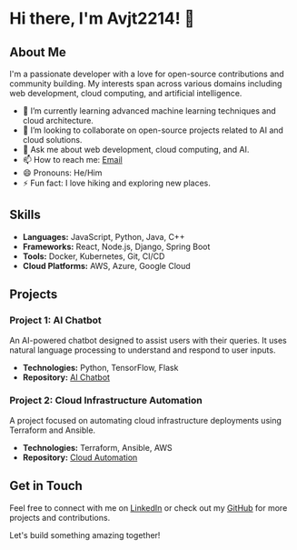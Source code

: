# Hi there, I'm Avjt2214! 👋

## About Me

I'm a passionate developer with a love for open-source contributions and community building. My interests span across various domains including web development, cloud computing, and artificial intelligence.

- 🌱 I’m currently learning advanced machine learning techniques and cloud architecture.
- 👯 I’m looking to collaborate on open-source projects related to AI and cloud solutions.
- 💬 Ask me about web development, cloud computing, and AI.
- 📫 How to reach me: [Email](mailto:avjt2214@example.com)
- 😄 Pronouns: He/Him
- ⚡ Fun fact: I love hiking and exploring new places.

## Skills

- **Languages:** JavaScript, Python, Java, C++
- **Frameworks:** React, Node.js, Django, Spring Boot
- **Tools:** Docker, Kubernetes, Git, CI/CD
- **Cloud Platforms:** AWS, Azure, Google Cloud

## Projects

### Project 1: AI Chatbot
An AI-powered chatbot designed to assist users with their queries. It uses natural language processing to understand and respond to user inputs.

- **Technologies:** Python, TensorFlow, Flask
- **Repository:** [AI Chatbot](https://github.com/Avjt2214/ai-chatbot)

### Project 2: Cloud Infrastructure Automation
A project focused on automating cloud infrastructure deployments using Terraform and Ansible.

- **Technologies:** Terraform, Ansible, AWS
- **Repository:** [Cloud Automation](https://github.com/Avjt2214/cloud-automation)

## Get in Touch

Feel free to connect with me on [LinkedIn](https://linkedin.com/in/avjt2214) or check out my [GitHub](https://github.com/Avjt2214) for more projects and contributions.

Let's build something amazing together!
